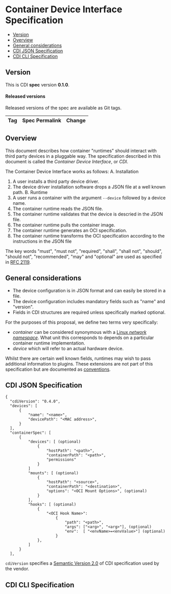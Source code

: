 # Container Device Interface Specification

- [Version](#version)
- [Overview](#overview)
- [General considerations](#general-considerations)
- [CDI JSON Specification](#well-known-error-codes)
- [CDI CLI Specification](#well-known-error-codes)

## Version

This is CDI **spec** version **0.1.0**.

#### Released versions

Released versions of the spec are available as Git tags.

| Tag  | Spec Permalink   | Change |
| -----| -----------------| -------|

## Overview

This document describes how container "runtimes" should interact with third party devices in a pluggable way.
The specification described in this document is called the _Container Device Interface_, or _CDI_.

The Container Device Interface works as follows:
A. Installation
   1) A user installs a third party device driver.
   2) The device driver installation software drops a JSON file at a well known path.
B. Runtime
   3) A user runs a container with the argument `--device` followed by a device name.
   4) The container runtime reads the JSON file.
   5) The container runtime validates that the device is descried in the JSON file.
   6) The container runtime pulls the container image.
   7) The container runtime generates an OCI specification.
   8) The container runtime transforms the OCI specification according to the instructions in the JSON file


The key words "must", "must not", "required", "shall", "shall not", "should", "should not", "recommended", "may" and "optional" are used as specified in [RFC 2119][rfc-2119].

[namespaces]: http://man7.org/linux/man-pages/man7/namespaces.7.html
[rfc-2119]: https://www.ietf.org/rfc/rfc2119.txt

## General considerations

- The device configuration is in JSON format and can easily be stored in a file.
- The device configuration includes mandatory fields such as "name" and "version".
- Fields in CDI structures are required unless specifically marked optional.

For the purposes of this proposal, we define two terms very specifically:
- _container_ can be considered synonymous with a [Linux _network namespace_][namespaces].
  What unit this corresponds to depends on a particular container runtime implementation. 
- _device_ which will refer to an actual hardware device.

Whilst there are certain well known fields, runtimes may wish to pass additional information to plugins. These extensions are not part of this specification but are documented as [conventions](CONVENTIONS.md).

## CDI JSON Specification

```
{
  "cdiVersion": "0.4.0",
  "devices": [
      {
          "name": "<name>",
          "devicePath": "<MAC address>",
      }
  ],
  "containerSpec": [
      {
          "devices": [ (optional)
              {
                  "hostPath": "<path>",
                  "containerPath": "<path>",
                  "permissions"
              }
          ]
          "mounts": [ (optional)
              {
                  "hostPath": "<source>",
                  "containerPath": "<destination>",
                  "options": "<OCI Mount Options>", (optional)
              }
          ],
          "hooks": [ (optional)
              {
                  "<OCI Hook Name>":
                      {
                          "path": "<path>",
                          "args": ["<arg>", "<arg>"], (optional)
                          "env":  [ "<envName>=<envValue>"] (optional)
                      }
              },
          ]
      }
  ],
```

`cdiVersion` specifies a [Semantic Version 2.0](https://semver.org) of CDI specification used by the vendor. 

## CDI CLI Specification
